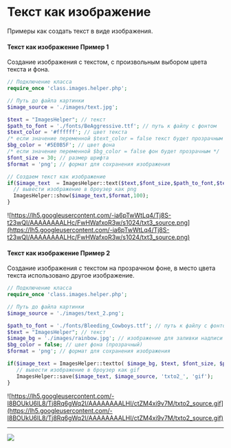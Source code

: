 
# Текст как изображение #
Примеры как создать текст в виде изображения.
#### Текст как изображение Пример 1 ####
Создание изображения с текстом, с произвольным выбором цвета текста и фона.
```php
// Подключение класса 
require_once 'class.images.helper.php'; 

// Путь до файла картинки  
$image_source = './images/text.jpg'; 

$text = "ImagesHelper"; // текст
$path_to_font = './fonts/BeAggressive.ttf'; // путь к файлу с фонтом
$text_color = '#ffffff'; // цвет текста
/* если значение переменной $text_color = false текст будет прозрачным */
$bg_color = '#5E0B5F'; // цвет фона 
/* если значение переменной $bg_color = false фон будет прозрачным */
$font_size = 30; // размер шрифта
$format = 'png'; // формат для сохранения изображения

// Создаем текст как изображение
if($image_text  = ImagesHelper::text($text,$font_size,$path_to_font,$text_color,$bg_color)) {
  // вывести изображение в броузер как png
  ImagesHelper::show($image_text,$format,100);
}
```
![https://lh5.googleusercontent.com/-ia6pTwWtLq4/Tj8S-t23wQI/AAAAAAAALHc/FwHWafxoR3w/s1024/txt3_source.png](https://lh5.googleusercontent.com/-ia6pTwWtLq4/Tj8S-t23wQI/AAAAAAAALHc/FwHWafxoR3w/s1024/txt3_source.png)
#### Текст как изображение Пример 2 ####
Создание изображения с текстом на прозрачном фоне, в место цвета текста использовано другое изображение.
```php
// Подключение класса 
require_once 'class.images.helper.php'; 

// Путь до файла картинки  
$image_source = './images/text_2.png'; 

$path_to_font = './fonts/Bleeding_Cowboys.ttf'; // путь к файлу с фонтом
$text = "ImagesHelper"; // текст
$image_bg = './images/rainbow.jpg'; // изображение для заливки надписи
$bg_color = false; // цвет фона (прозрачный)
$format = 'png'; // формат для сохранения изображения

if($image_text = ImagesHelper::textto( $image_bg, $text, $font_size, $path_to_font, $bg_color)) {
   // вывести изображение в броузер как gif
   ImagesHelper::save($image_text, $image_source, 'txto2_', 'gif');
}
```
![https://lh5.googleusercontent.com/-I8BOUkU6lL8/Tj8Rq6gWq2I/AAAAAAAALHI/ctZM4xi9v7M/txto2_source.gif](https://lh5.googleusercontent.com/-I8BOUkU6lL8/Tj8Rq6gWq2I/AAAAAAAALHI/ctZM4xi9v7M/txto2_source.gif)

---

<span>
<a href='http://www.gordejev.lv/'><img src='http://www.gordejev.lv/templates/gordejev/images/gora_88x31.png' /></a>
<br />
</span>
